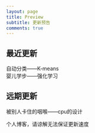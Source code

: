 ```yaml
---
layout: page
title: Preview
subtitle: 更新预告
comments: true
---
```


## 最近更新

自动分类——K-means  
婴儿学步——强化学习  

## 远期更新

被别人卡住的咽喉——cpu的设计  
  
个人博客，请谅解无法保证更新速度  
